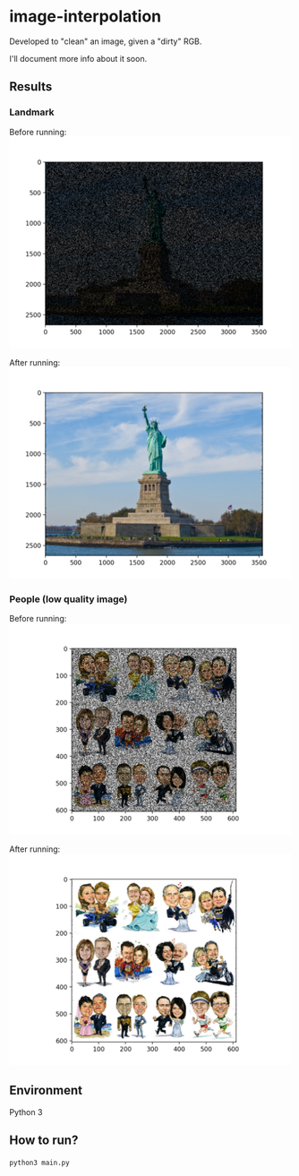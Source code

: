 # image-interpolation

Developed to "clean" an image, given a "dirty" RGB.

I'll document more info about it soon.

## Results

### Landmark
Before running:
![Dirty Landmark Image](https://raw.githubusercontent.com/carlettibruno/image-interpolation/master/samples/landmark_dirty.png)

After running:
![Dirty Landmark Image](https://raw.githubusercontent.com/carlettibruno/image-interpolation/master/samples/landmark_interpolated.png)

### People (low quality image)
Before running:
![Dirty Landmark Image](https://raw.githubusercontent.com/carlettibruno/image-interpolation/master/samples/people_dirty.png)

After running:
![Dirty Landmark Image](https://raw.githubusercontent.com/carlettibruno/image-interpolation/master/samples/people_interpolated.png)


## Environment
Python 3

## How to run?
```python3 main.py```